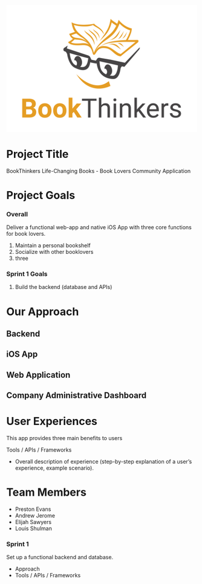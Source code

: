 ![](BookThinkers.jpg?raw=true)

# Project Title
BookThinkers Life-Changing Books - Book Lovers Community Application

# Project Goals
### Overall
Deliver a functional web-app and native iOS App with three core functions for book lovers.
1. Maintain a personal bookshelf
2. Socialize with other booklovers
3. three

### Sprint 1 Goals
1. Build the backend (database and APIs)


# Our Approach
## Backend

## iOS App

## Web Application

## Company Administrative Dashboard

# User Experiences
This app provides three main benefits to users

Tools / APIs / Frameworks
- Overall description of experience (step-by-step explanation of a user’s experience, example
scenario). 

# Team Members
- Preston Evans
- Andrew Jerome
- Elijah Sawyers
- Louis Shulman

### Sprint 1
Set up a functional backend and database.


- Approach
- Tools / APIs / Frameworks
